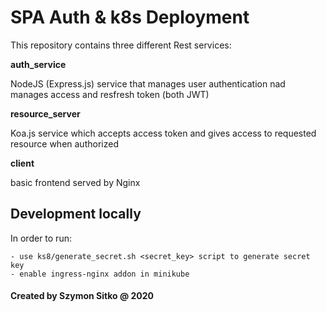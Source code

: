 # SPA Auth & k8s Deployment

This repository contains three different Rest services:

**auth_service**

NodeJS (Express.js) service that manages user authentication nad       manages access and resfresh token (both JWT)

**resource_server**

Koa.js service which accepts access token and gives access to requested resource when authorized

**client**

basic frontend served by Nginx

## Development locally

In order to run:

    - use ks8/generate_secret.sh <secret_key> script to generate secret key
    - enable ingress-nginx addon in minikube

#### Created by Szymon Sitko @ 2020
